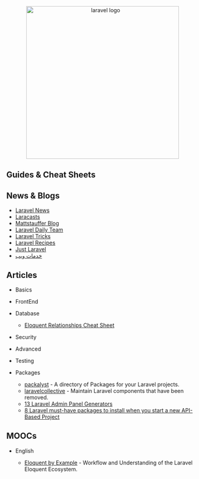 <p align="center">
  <img width="400" src="https://seeklogo.com/images/L/laravel-framework-logo-C10176EC8C-seeklogo.com.png"  alt="laravel logo">
</p>

## Guides & Cheat Sheets

## News & Blogs

- [Laravel News](https://laravel-news.com/)
- [Laracasts](https://laracasts.com/)
- [Mattstauffer Blog](https://mattstauffer.com/blog/)
- [Laravel Daily Team](http://laraveldaily.com/blog/)
- [Laravel Tricks](https://laravel-tricks.com/)
- [Laravel Recipes](http://laravel-recipes.com/)
- [Just Laravel](http://justlaravel.com/)
- [خدمات ويب](https://5dmat-web.com/)

## Articles

- Basics

- FrontEnd


- Database

  - [Eloquent Relationships Cheat Sheet](https://hackernoon.com/eloquent-relationships-cheat-sheet-5155498c209)

- Security

- Advanced

- Testing

- Packages

  - [packalyst](https://packalyst.com/) - A directory of Packages for your Laravel projects.
  - [laravelcollective](https://laravelcollective.com/) - Maintain Laravel components that have been removed.
  - [13 Laravel Admin Panel Generators](https://laravel-news.com/13-laravel-admin-panel-generators)
  - [8 Laravel must-have packages to install when you start a new API-Based Project](https://medium.com/skyshidigital/8-laravel-must-have-packages-to-install-when-you-start-a-new-api-based-project-18d690f24d0e)

## MOOCs

- English

  - [Eloquent by Example](https://eloquentbyexample.com/) - Workflow and Understanding of the Laravel Eloquent Ecosystem.
